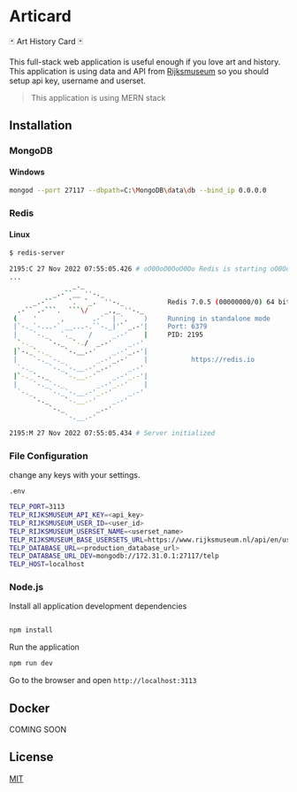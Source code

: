 # Articard

🃏 Art History Card 🃏

This full-stack web application is useful enough if you love art and history. This application is using data and API from [Rijksmuseum](https://data.rijksmuseum.nl/object-metadata/api/) so you should setup api key, username and userset.

> This application is using MERN stack

## Installation

### MongoDB

#### Windows

```bash
mongod --port 27117 --dbpath=C:\MongoDB\data\db --bind_ip 0.0.0.0
```

### Redis

#### Linux

````bash
$ redis-server

2195:C 27 Nov 2022 07:55:05.426 # oO0OoO0OoO0Oo Redis is starting oO0OoO0OoO0Oo
...
                _._
           _.-``__ ''-._
      _.-``    `.  `_.  ''-._           Redis 7.0.5 (00000000/0) 64 bit
  .-`` .-```.  ```\/    _.,_ ''-._
 (    '      ,       .-`  | `,    )     Running in standalone mode
 |`-._`-...-` __...-.``-._|'` _.-'|     Port: 6379
 |    `-._   `._    /     _.-'    |     PID: 2195
  `-._    `-._  `-./  _.-'    _.-'
 |`-._`-._    `-.__.-'    _.-'_.-'|
 |    `-._`-._        _.-'_.-'    |           https://redis.io
  `-._    `-._`-.__.-'_.-'    _.-'
 |`-._`-._    `-.__.-'    _.-'_.-'|
 |    `-._`-._        _.-'_.-'    |
  `-._    `-._`-.__.-'_.-'    _.-'
      `-._    `-.__.-'    _.-'
          `-._        _.-'
              `-.__.-'

2195:M 27 Nov 2022 07:55:05.434 # Server initialized

````

### File Configuration

change any keys with your settings.

`.env`

```bash
TELP_PORT=3113
TELP_RIJKSMUSEUM_API_KEY=<api_key>
TELP_RIJKSMUSEUM_USER_ID=<user_id>
TELP_RIJKSMUSEUM_USERSET_NAME=<userset_name>
TELP_RIJKSMUSEUM_BASE_USERSETS_URL=https://www.rijksmuseum.nl/api/en/usersets
TELP_DATABASE_URL=<production_database_url>
TELP_DATABASE_URL_DEV=mongodb://172.31.0.1:27117/telp
TELP_HOST=localhost
```

### Node.js

Install all application development dependencies

```bash

npm install
```

Run the application

```bash
npm run dev
```

Go to the browser and open `http://localhost:3113`

## Docker

COMING SOON

## License

[MIT](https://choosealicense.com/licenses/mit/)
